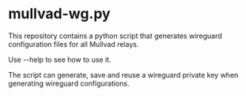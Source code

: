 # mullvad-wg.py

This repository contains a python script that generates wireguard configuration files for all Mullvad relays.

Use --help to see how to use it.

The script can generate, save and reuse a wireguard private key when generating wireguard configurations.

